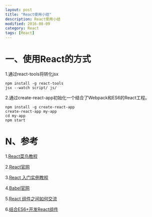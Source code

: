 ```yaml
---
layout: post
title: "React使用小结"
description: React使用小结
modified: 2016-08-09
category: React
tags: [React]
---
```


# 一、使用React的方式

1.通过react-tools将转化jsx

	npm install -g react-tools
	jsx --watch script/ js/
	
2.通过create-react-app初始化一个结合了Webpack和ES6的React工程。

    npm install -g create-react-app
    create-react-app my-app
    cd my-app
    npm start

# N、参考

1.[React菜鸟教程](http://www.runoob.com/react/react-tutorial.html)

2.[React官网](https://reactjs.org/)

3.[React 入门实例教程](http://www.ruanyifeng.com/blog/2015/03/react.html)

4.[Babel官网](http://babeljs.io/)

5.[React 组件之间如何交流](http://www.tuicool.com/articles/AzQzEbq)

6.[结合ES6+开发React组件](http://www.oschina.net/question/2012764_242688?fromerr=FNP2HGiK)